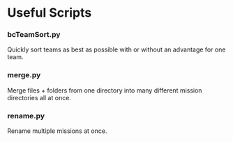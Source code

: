# Useful Scripts

### bcTeamSort.py
Quickly sort teams as best as possible with or without an advantage for one team.

### merge.py
Merge files + folders from one directory into many different mission directories all at once.


### rename.py
Rename multiple missions at once.
